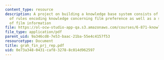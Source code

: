 ```yaml
---
content_type: resource
description: A project on building a knowledge base system consists of a collection
  of rules encoding knowledge concerning film preference as well as a small database
  of film information
file: https://ol-ocw-studio-app-qa.s3.amazonaws.com/courses/6-871-knowledge-based-applications-systems-spring-2005/0e73a3480431caf832788c014d962597_grah_fin_prj_rep.pdf
file_type: application/pdf
parent_uid: 9a346cd8-7e53-baac-21ba-55e4c4157f53
resourcetype: Document
title: grah_fin_prj_rep.pdf
uid: 0e73a348-0431-caf8-3278-8c014d962597
---
```

